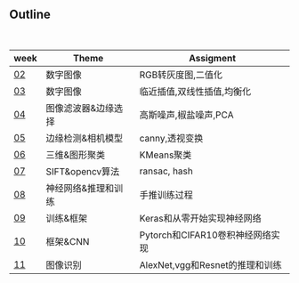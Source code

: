 
## Outline
<br>

| week | Theme | Assigment |
| ---- | ---- | ---- |
|  [02](./Week_02)  |数字图像| RGB转灰度图,二值化 |
|  [03](./Week_03)  |数字图像| 临近插值,双线性插值,均衡化 | 
|  [04](./Week_04)  |图像滤波器&边缘选择| 高斯噪声,椒盐噪声,PCA | 
|  [05](./Week_05)  |边缘检测&相机模型| canny,透视变换 |
|  [06](./Week_06)  |三维&图形聚类| KMeans聚类 |
|  [07](./Week_07)  |SIFT&opencv算法| ransac, hash |
|  [08](./Week_08)  |神经网络&推理和训练|手推训练过程|
|  [09](./Week_09)  |训练&框架|Keras和从零开始实现神经网络|
|  [10](./Week_10)  |框架&CNN|Pytorch和CIFAR10卷积神经网络实现|
|  [11](./Week_11)  |图像识别|AlexNet,vgg和Resnet的推理和训练|

